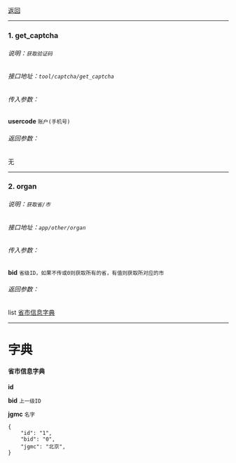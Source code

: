 [返回](main.md)


***

### 1. get_captcha

###### 说明：`获取验证码`

###### 接口地址：`tool/captcha/get_captcha`

###### 传入参数：

**usercode** `账户(手机号)` 

###### 返回参数：

无

***



### 2. organ

###### 说明：`获取省/市`

###### 接口地址：`app/other/organ`

###### 传入参数：

**bid** `省级ID，如果不传或0则获取所有的省，有值则获取所对应的市` 

###### 返回参数：

list [省市信息字典](#省市信息字典)

***






# 字典


#### **省市信息字典**

**id**         

**bid**        `上一级ID`

**jgmc**       `名字`


```
{
    "id": "1",
    "bid": "0",
    "jgmc": "北京",
}
```